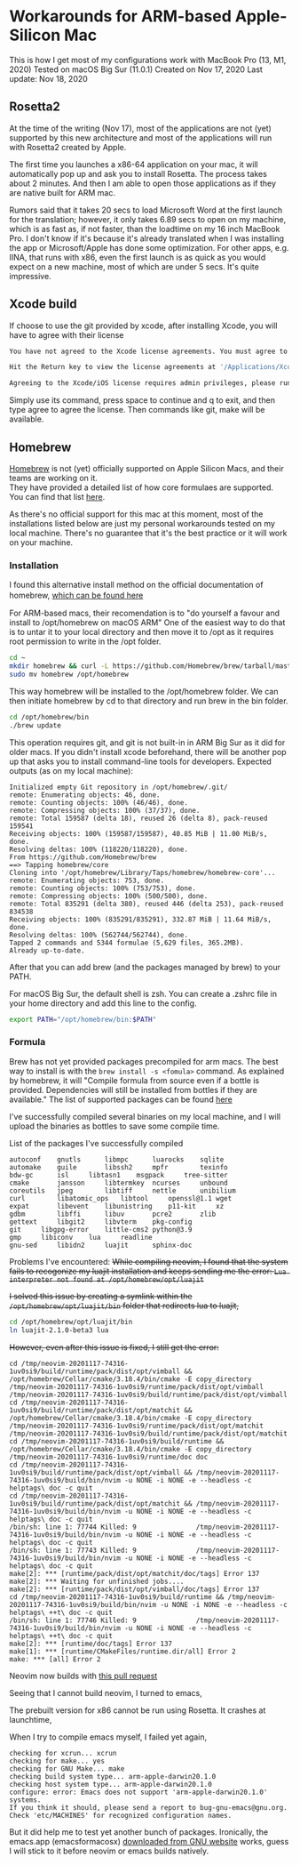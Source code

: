 # Workarounds for ARM-based Apple-Silicon Mac
This is how I get most of my configurations work with MacBook Pro (13, M1, 2020)
Tested on macOS Big Sur (11.0.1)
Created on Nov 17, 2020 Last update: Nov 18, 2020

## Rosetta2
At the time of the writing (Nov 17), most of the applications are not (yet) supported by this new architecture and most of the applications will run with Rosetta2 created by Apple. 

The first time you launches a x86-64 application on your mac, it will automatically pop up and ask you to install Rosetta. The process takes about 2 minutes. And then I am able to open those applications as if they are native built for ARM mac. 

Rumors said that it takes 20 secs to load Microsoft Word at the first launch for the translation; however, it only takes 6.89 secs to open on my machine, which is as fast as, if not faster, than the loadtime on my 16 inch MacBook Pro. I don't know if it's because it's already translated when I was installing the app or Microsoft/Apple has done some optimization. For other apps, e.g. IINA, that runs with x86, even the first launch is as quick as you would expect on a new machine, most of which are under 5 secs. It's quite impressive.  

## Xcode build
If choose to use the git provided by xcode, after installing Xcode, you will have to agree with their license
``` bash
You have not agreed to the Xcode license agreements. You must agree to both license agreements below in order to use Xcode.

Hit the Return key to view the license agreements at '/Applications/Xcode.app/Contents/Resources/English.lproj/License.rtf'

Agreeing to the Xcode/iOS license requires admin privileges, please run “sudo xcodebuild -license” and then retry this command.
```
Simply use its command, press space to continue and q to exit, and then type agree to agree the license. 
Then commands like git, make will be available. 

## Homebrew
[Homebrew](https://github.com/Homebrew/brew) is not (yet) officially supported on Apple Silicon Macs, and their teams are working on it.  
They have provided a detailed list of how core formulaes are supported. You can find that list [here](https://github.com/Homebrew/brew/issues/7857).

As there's no official support for this mac at this moment, most of the installations listed below are just my personal workarounds tested on my local machine. There's no guarantee that it's the best practice or it will work on your machine.

### Installation
I found this alternative install method on the official documentation of homebrew, [which can be found here](https://docs.brew.sh/Installation#alternative-installs) 　

For ARM-based macs, their recomendation is to "do yourself a favour and install to /opt/homebrew on macOS ARM"
One of the easiest way to do that is to untar it to your local directory and then move it to /opt as it requires root permission to write in the /opt folder.
``` bash
cd ~
mkdir homebrew && curl -L https://github.com/Homebrew/brew/tarball/master | tar xz --strip 1 -C homebrew
sudo mv homebrew /opt/homebrew
```

This way homebrew will be installed to the /opt/homebrew folder. We can then initiate homebrew by cd to that directory and run brew in the bin folder. 

``` bash
cd /opt/homebrew/bin
./brew update
```
This operation requires git, and git is not built-in in ARM Big Sur as it did for older macs. If you didn't install xcode beforehand, there will be another pop up that asks you to install command-line tools for developers.
Expected outputs (as on my local machine):
```
Initialized empty Git repository in /opt/homebrew/.git/
remote: Enumerating objects: 46, done.
remote: Counting objects: 100% (46/46), done.
remote: Compressing objects: 100% (37/37), done.
remote: Total 159587 (delta 18), reused 26 (delta 8), pack-reused 159541
Receiving objects: 100% (159587/159587), 40.85 MiB | 11.00 MiB/s, done.
Resolving deltas: 100% (118220/118220), done.
From https://github.com/Homebrew/brew
==> Tapping homebrew/core
Cloning into '/opt/homebrew/Library/Taps/homebrew/homebrew-core'...
remote: Enumerating objects: 753, done.
remote: Counting objects: 100% (753/753), done.
remote: Compressing objects: 100% (500/500), done.
remote: Total 835291 (delta 380), reused 446 (delta 253), pack-reused 834538
Receiving objects: 100% (835291/835291), 332.87 MiB | 11.64 MiB/s, done.
Resolving deltas: 100% (562744/562744), done.
Tapped 2 commands and 5344 formulae (5,629 files, 365.2MB).
Already up-to-date.
```
After that you can add brew (and the packages managed by brew) to your PATH.

For macOS Big Sur, the default shell is zsh. You can create a .zshrc file in your home directory and add this line to the config.
``` zsh
export PATH="/opt/homebrew/bin:$PATH"
```
### Formula
Brew has not yet provided packages precompiled for arm macs. The best way to install is with the `brew install -s <fomula>` command. As explained by homebrew, it will "Compile formula from source even if a bottle is provided. Dependencies will still be installed from bottles if they are available."
The list of supported packages can be found [here](https://github.com/Homebrew/brew/issues/7857)

I've successfully compiled several binaries on my local machine, and I will upload the binaries as bottles to save some compile time. 

List of the packages I've successfully compiled
```
autoconf	gnutls		libmpc		luarocks	sqlite
automake	guile		libssh2		mpfr		texinfo
bdw-gc		isl		libtasn1	msgpack		tree-sitter
cmake		jansson		libtermkey	ncurses		unbound
coreutils	jpeg		libtiff		nettle		unibilium
curl		libatomic_ops	libtool		openssl@1.1	wget
expat		libevent	libunistring	p11-kit		xz
gdbm		libffi		libuv		pcre2		zlib
gettext		libgit2		libvterm	pkg-config
git		libgpg-error	little-cms2	python@3.9
gmp		libiconv	lua		readline
gnu-sed		libidn2		luajit		sphinx-doc
```

Problems I've encountered:
~~While compiling neovim, I found that the system fails to recogonize my luajit installation and keeps sending me the error:
`Lua interpreter not found at /opt/homebrew/opt/luajit`~~

~~I solved this issue by creating a symlink within the `/opt/homebrew/opt/luajit/bin` folder that redirects lua to luajit,~~
```bash
cd /opt/homebrew/opt/luajit/bin
ln luajit-2.1.0-beta3 lua
```

~~However, even after this issue is fixed, I still get the error:~~
```
cd /tmp/neovim-20201117-74316-1uv0si9/build/runtime/pack/dist/opt/vimball && /opt/homebrew/Cellar/cmake/3.18.4/bin/cmake -E copy_directory /tmp/neovim-20201117-74316-1uv0si9/runtime/pack/dist/opt/vimball /tmp/neovim-20201117-74316-1uv0si9/build/runtime/pack/dist/opt/vimball
cd /tmp/neovim-20201117-74316-1uv0si9/build/runtime/pack/dist/opt/matchit && /opt/homebrew/Cellar/cmake/3.18.4/bin/cmake -E copy_directory /tmp/neovim-20201117-74316-1uv0si9/runtime/pack/dist/opt/matchit /tmp/neovim-20201117-74316-1uv0si9/build/runtime/pack/dist/opt/matchit
cd /tmp/neovim-20201117-74316-1uv0si9/build/runtime && /opt/homebrew/Cellar/cmake/3.18.4/bin/cmake -E copy_directory /tmp/neovim-20201117-74316-1uv0si9/runtime/doc doc
cd /tmp/neovim-20201117-74316-1uv0si9/build/runtime/pack/dist/opt/vimball && /tmp/neovim-20201117-74316-1uv0si9/build/bin/nvim -u NONE -i NONE -e --headless -c helptags\ doc -c quit
cd /tmp/neovim-20201117-74316-1uv0si9/build/runtime/pack/dist/opt/matchit && /tmp/neovim-20201117-74316-1uv0si9/build/bin/nvim -u NONE -i NONE -e --headless -c helptags\ doc -c quit
/bin/sh: line 1: 77744 Killed: 9               /tmp/neovim-20201117-74316-1uv0si9/build/bin/nvim -u NONE -i NONE -e --headless -c helptags\ doc -c quit
/bin/sh: line 1: 77743 Killed: 9               /tmp/neovim-20201117-74316-1uv0si9/build/bin/nvim -u NONE -i NONE -e --headless -c helptags\ doc -c quit
make[2]: *** [runtime/pack/dist/opt/matchit/doc/tags] Error 137
make[2]: *** Waiting for unfinished jobs....
make[2]: *** [runtime/pack/dist/opt/vimball/doc/tags] Error 137
cd /tmp/neovim-20201117-74316-1uv0si9/build/runtime && /tmp/neovim-20201117-74316-1uv0si9/build/bin/nvim -u NONE -i NONE -e --headless -c helptags\ ++t\ doc -c quit
/bin/sh: line 1: 77746 Killed: 9               /tmp/neovim-20201117-74316-1uv0si9/build/bin/nvim -u NONE -i NONE -e --headless -c helptags\ ++t\ doc -c quit
make[2]: *** [runtime/doc/tags] Error 137
make[1]: *** [runtime/CMakeFiles/runtime.dir/all] Error 2
make: *** [all] Error 2
```
 Neovim now builds with [this pull request](https://github.com/neovim/neovim/pull/12624)

Seeing that I cannot build neovim, I turned to emacs,

The prebuilt version for x86 cannot be run using Rosetta. It crashes at launchtime,

When I try to compile emacs myself, I failed yet again,

```
checking for xcrun... xcrun
checking for make... yes
checking for GNU Make... make
checking build system type... arm-apple-darwin20.1.0
checking host system type... arm-apple-darwin20.1.0
configure: error: Emacs does not support 'arm-apple-darwin20.1.0' systems.
If you think it should, please send a report to bug-gnu-emacs@gnu.org.
Check 'etc/MACHINES' for recognized configuration names.
```
But it did help me to test yet another bunch of packages. 
Ironically, the emacs.app (emacsformacosx) [downloaded from GNU website](https://emacsformacosx.com/download/emacs-builds/Emacs-27.1-1-universal.dmg) works, guess I will stick to it before neovim or emacs builds natively.
